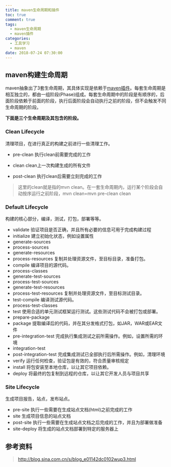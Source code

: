 ```yaml
---
title: maven生命周期和插件
toc: true
comment: true
tags:
  - maven生命周期
  - maven插件
categories:
  - 工具学习
  - maven
date: 2018-07-24 07:30:00
---
```


## maven构建生命周期

maven抽象出了3套生命周期，其具体实现是依赖于[maven插件](http://maven.apache.org/plugins/index.html)。每套生命周期是相互独立的，都由一组阶段(Phase)组成。每套生命周期中的阶段是有顺序的，后面阶段依赖于前面的阶段，执行后面阶段会自动执行之前的阶段，但不会触发不同生命周期的阶段。

**下面是三个生命周期及其包含的阶段。**

### Clean Lifecycle 
清理项目，在进行真正的构建之前进行一些清理工作。

*  pre-clean     执行clean前需要完成的工作  

*  clean     clean上一次构建生成的所有文件  

*  post-clean    执行clean后需要立刻完成的工作  
 
    
>这里的clean就是指的mvn clean。在一套生命周期内，运行某个阶段会自动按序运行之前阶段，mvn clean=mvn pre-clean clean

### Default Lifecycle
构建的核心部分，编译，测试，打包，部署等等。

* validate      验证项目是否正确，并且所有必要的信息可用于完成构建过程
* initialize    建立初始化状态，例如设置属性
* generate-sources     
* process-sources      
* generate-resources
* process-resources     复制并处理资源文件，至目标目录，准备打包。
* compile     编译项目的源代码。
* process-classes
* generate-test-sources 
* process-test-sources 
* generate-test-resources
* process-test-resources     复制并处理资源文件，至目标测试目录。
* test-compile     编译测试源代码。
* process-test-classes
* test     使用合适的单元测试框架运行测试。这些测试代码不会被打包或部署。
* prepare-package
* package     提取编译后的代码，并在其分发格式打包，如JAR，WAR或EAR文件
* pre-integration-test     完成执行集成测试之前所需操作。例如，设置所需的环境
* integration-test
* post-integration-test     完成集成测试已全部执行后所需操作。例如，清理环境
* verify        运行任何检查，验证包是有效的，符合质量审核规定
* install     将包安装至本地仓库，以让其它项目依赖。
* deploy     将最终的包复制到远程的仓库，以让其它开发人员与项目共享    
    
### Site Lifecycle   
生成项目报告，站点，发布站点。

* pre-site     执行一些需要在生成站点文档(html)之前完成的工作
* site     生成项目信息的站点文档
* post-site     执行一些需要在生成站点文档之后完成的工作，并且为部署做准备
* site-deploy     将生成的站点文档部署到特定的服务器上



## 参考资料

>http://blog.sina.com.cn/s/blog_e01142dc0102wup3.html



